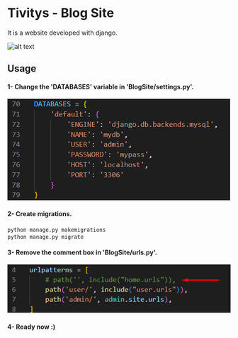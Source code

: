 # Tivitys - Blog Site

It is a website developed with django.

![alt text](https://i.hizliresim.com/9mnnqrw.png)


## Usage
#### 1- Change the 'DATABASES' variable in 'BlogSite/settings.py'.
![alt text](https://github.com/mucahitcakmak/Django-TivitysBlogSite/blob/master/zdeleteMe/doc1.png)
<br>

#### 2- Create migrations.
```
python manage.py makemigrations
python manage.py migrate
```


#### 3- Remove the comment box in 'BlogSite/urls.py'.
![alt text](https://github.com/mucahitcakmak/Django-TivitysBlogSite/blob/master/zdeleteMe/doc2.png)
<br>

#### 4- Ready now :)
